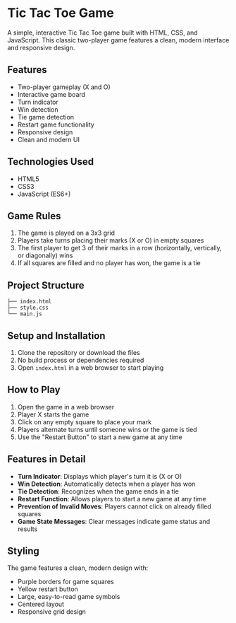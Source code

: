 # Tic Tac Toe Game

A simple, interactive Tic Tac Toe game built with HTML, CSS, and JavaScript. This classic two-player game features a clean, modern interface and responsive design.

## Features

- Two-player gameplay (X and O)
- Interactive game board
- Turn indicator
- Win detection
- Tie game detection
- Restart game functionality
- Responsive design
- Clean and modern UI

## Technologies Used

- HTML5
- CSS3
- JavaScript (ES6+)

## Game Rules

1. The game is played on a 3x3 grid
2. Players take turns placing their marks (X or O) in empty squares
3. The first player to get 3 of their marks in a row (horizontally, vertically, or diagonally) wins
4. If all squares are filled and no player has won, the game is a tie

## Project Structure

```
├── index.html
├── style.css
└── main.js
```

## Setup and Installation

1. Clone the repository or download the files
2. No build process or dependencies required
3. Open `index.html` in a web browser to start playing

## How to Play

1. Open the game in a web browser
2. Player X starts the game
3. Click on any empty square to place your mark
4. Players alternate turns until someone wins or the game is tied
5. Use the "Restart Button" to start a new game at any time

## Features in Detail

- **Turn Indicator**: Displays which player's turn it is (X or O)
- **Win Detection**: Automatically detects when a player has won
- **Tie Detection**: Recognizes when the game ends in a tie
- **Restart Function**: Allows players to start a new game at any time
- **Prevention of Invalid Moves**: Players cannot click on already filled squares
- **Game State Messages**: Clear messages indicate game status and results

## Styling

The game features a clean, modern design with:
- Purple borders for game squares
- Yellow restart button
- Large, easy-to-read game symbols
- Centered layout
- Responsive grid design

